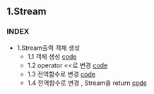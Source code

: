 ## 1.Stream
### INDEX
* 1.Stream출력 객체 생성
    * 1.1 객체 생성 [code](https://github.com/csbyun-data/CPP-Pro/blob/main/chap01/Stream/Stream1.cpp)
    * 1.2 operator <<로 변경 [code](https://github.com/csbyun-data/CPP-Pro/blob/main/chap01/Stream/Stream_Operator1.cpp)
    * 1.3 전역함수로 변경 [code](https://github.com/csbyun-data/CPP-Pro/blob/main/chap01/Stream/Stream_Global1.cpp)
    * 1.4 전역함수로 변경 , Stream을 return [code](https://github.com/csbyun-data/CPP-Pro/blob/main/chap01/Stream/Stream_Global2.cpp)
